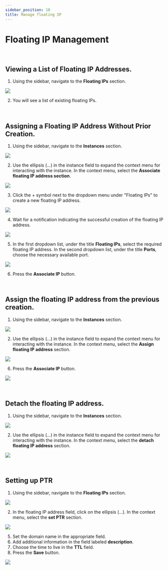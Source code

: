 ```yaml
---
sidebar_position: 10
title: Manage floating IP
---
```



# Floating IP Management


<br />

## Viewing a List of Floating IP Addresses.
1. Using the sidebar, navigate to the **Floating IPs** section.

![](../img/floating-ip/1.png)

2. You will see a list of existing floating IPs.


<br />

## Assigning a Floating IP Address Without Prior Creation.
1. Using the sidebar, navigate to the **Instances** section.

![](../img/floating-ip/16.png)

2. Use the ellipsis (...) in the instance field to expand the context menu for interacting with the instance.
In the context menu, select the **Associate floating IP address section**.

![](../img/floating-ip/13.png)

3. Click the + symbol next to the dropdown menu under "Floating IPs" to create a new floating IP address.

![](../img/floating-ip/17.png)

4. Wait for a notification indicating the successful creation of the floating IP address.

![](../img/floating-ip/6.png)

5. In the first dropdown list, under the title **Floating IPs**, select the required floating IP address.
In the second dropdown list, under the title **Ports**, choose the necessary available port.

![](../img/floating-ip/12.png)

6.  Press the **Associate IP** button.


<br />

## Assign the floating IP address from the previous creation.
1. Using the sidebar, navigate to the **Instances** section.


![](../img/floating-ip/16.png)

2. Use the ellipsis (...) in the instance field to expand the context menu for interacting with the instance. In the context menu, select the **Assign floating IP address** section.

![](../img/floating-ip/4.png)

6. Press the **Associate IP** button.

![](../img/floating-ip/12.png)


<br />

## Detach the floating IP address.
1. Using the sidebar, navigate to the **Instances** section.

![](../img/floating-ip/16.png)

2. Use the ellipsis (...) in the instance field to expand the context menu for interacting with the instance. In the context menu, select the **detach floating IP address** section.

![](../img/floating-ip/13.png)


<br />

## Setting up PTR
1. Using the sidebar, navigate to the **Floating IPs** section.

![](../img/floating-ip/1.png)

2. In the floating IP address field, click on the ellipsis (...). In the context menu, select the **set PTR** section.

![](../img/floating-ip/14.png)

5. Set the domain name in the appropriate field.
6. Add additional information in the field labeled **description**.
7. Choose the time to live in the **TTL** field.
8. Press the **Save** button.

![](../img/floating-ip/15.png)
